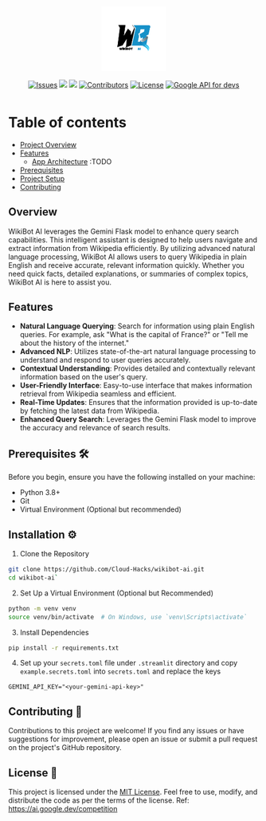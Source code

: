<p align="center">
<img src="https://raw.githubusercontent.com/Cloud-Hacks/wikibot-ai/main/src/assets/wikibot.png" height="130" alt="WikiBotAI" />
</p>

<p align="center" style="margin-bottom: 50px">
<a href="https://github.com/Cloud-Hacks/wikibot-ai/issues">
        <img src="https://img.shields.io/github/issues/Cloud-Hacks/wikibot-ai" alt="Issues"></a>
    <a href="https://github.com/Cloud-Hacks/wikibot-ai/network/members" alt="Forks">
        <img src="https://img.shields.io/github/forks/Cloud-Hacks/wikibot-ai" /></a>
    <a href="https://github.com/Cloud-Hacks/wikibot-ai/stargazers" alt="Stars">
        <img src="https://img.shields.io/github/stars/Cloud-Hacks/wikibot-ai" /></a>
    <a href="https://github.com/Cloud-Hacks/wikibot-ai/graphs/contributors">
        <img src="https://img.shields.io/github/contributors/Cloud-Hacks/wikibot-ai"
            alt="Contributors"></a>
    <a href="https://github.com/Cloud-Hacks/wikibot-ai/blob/main/LICENSE">
        <img src="https://img.shields.io/github/license/Cloud-Hacks/wikibot-ai"
        alt="License"></a>
    <a href="https://ai.google.dev/">
        <img src="https://img.shields.io/badge/-geminiai-navy"
            alt="Google API for devs"/></a>
</p>

# Table of contents

<!--ts-->
   * [Project Overview](#Overview)
   * [Features](#Features)
      * [App Architecture](#App-Architecture) :TODO
   * [Prerequisites](#Prerequisites)
   * [Project Setup](#Installation)
   * [Contributing](#Contributing)
<!--te-->


## Overview  
WikiBot AI leverages the Gemini Flask model to enhance query search capabilities. This intelligent assistant is designed to help users navigate and extract information from Wikipedia efficiently. By utilizing advanced natural language processing, WikiBot AI allows users to query Wikipedia in plain English and receive accurate, relevant information quickly. Whether you need quick facts, detailed explanations, or summaries of complex topics, WikiBot AI is here to assist you.

## Features 
- **Natural Language Querying**: Search for information using plain English queries. For example, ask "What is the capital of France?" or "Tell me about the history of the internet."
- **Advanced NLP**: Utilizes state-of-the-art natural language processing to understand and respond to user queries accurately.
- **Contextual Understanding**: Provides detailed and contextually relevant information based on the user's query.
- **User-Friendly Interface**: Easy-to-use interface that makes information retrieval from Wikipedia seamless and efficient.
- **Real-Time Updates**: Ensures that the information provided is up-to-date by fetching the latest data from Wikipedia.
- **Enhanced Query Search**: Leverages the Gemini Flask model to improve the accuracy and relevance of search results.

## Prerequisites 🛠️
Before you begin, ensure you have the following installed on your machine:  
- Python 3.8+
- Git
- Virtual Environment (Optional but recommended)  
   
## Installation ⚙️
1. Clone the Repository  
```bash
git clone https://github.com/Cloud-Hacks/wikibot-ai.git  
cd wikibot-ai`
```
2. Set Up a Virtual Environment (Optional but Recommended)  
```bash
python -m venv venv  
source venv/bin/activate  # On Windows, use `venv\Scripts\activate`
```
3. Install Dependencies  
```bash
pip install -r requirements.txt
```
4. Set up your `secrets.toml` file under `.streamlit` directory and copy `example.secrets.toml` into `secrets.toml` and replace the keys
```
GEMINI_API_KEY="<your-gemini-api-key>"
```

## Contributing 🤝
Contributions to this project are welcome! If you find any issues or have suggestions for improvement, please open an issue or submit a pull request on the project's GitHub repository.

## License 📝
This project is licensed under the [MIT License](https://github.com/Cloud-Hacks/wikibot-ai/main/LICENSE). Feel free to use, modify, and distribute the code as per the terms of the license.
Ref: https://ai.google.dev/competition
